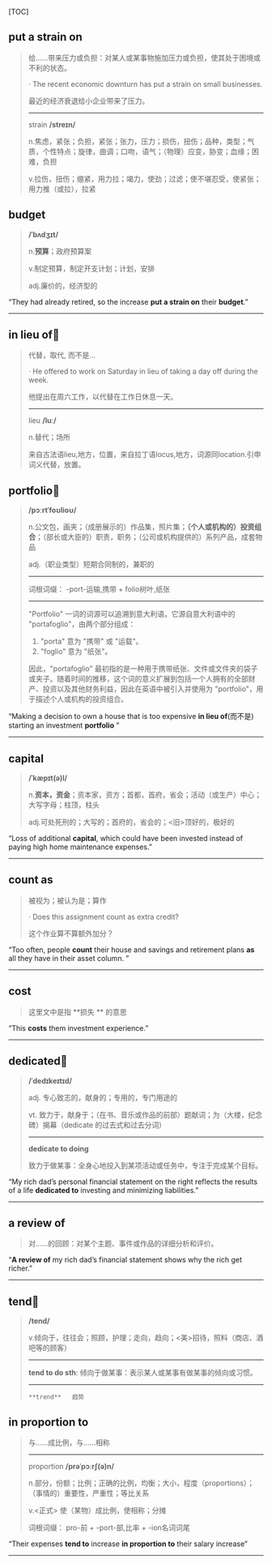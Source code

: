 [TOC]

## put a strain on

> 给……带来压力或负担：对某人或某事物施加压力或负担，使其处于困境或不利的状态。
>
> · The recent economic downturn has put a strain on small businesses.
>
> 最近的经济衰退给小企业带来了压力。
>
> ---
>
> strain **/streɪn/**
>
> n.焦虑，紧张；负担，紧张；张力，压力；损伤，扭伤；品种，类型；气质，个性特点；旋律，曲调；口吻，语气；（物理）应变，胁变；血缘；困难，负担
>
> v.拉伤，扭伤；绷紧，用力拉；竭力，使劲；过滤；使不堪忍受，使紧张；用力推（或拉），拉紧

## budget

> **/ˈbʌdʒɪt/**
>
> n.**预算**；政府预算案
>
> v.制定预算，制定开支计划；计划，安排
>
> adj.廉价的，经济型的

“They had already retired, so the increase **put a strain on** their **budget**.”

---

## in lieu of🚩

> 代替，取代,  而不是...
>
> · He offered to work on Saturday in lieu of taking a day off during the week.
>
> 他提出在周六工作，以代替在工作日休息一天。
>
> ---
>
> lieu **/luː/**
>
> n.替代；场所
>
> 来自古法语lieu,地方，位置，来自拉丁语locus,地方，词源同location.引申词义代替，放置。

## portfolio🚩

> **/pɔːrtˈfoʊlioʊ/**
>
> n.公文包，画夹；（成册展示的）作品集，照片集；**（个人或机构的）投资组合**；（部长或大臣的）职责，职务；（公司或机构提供的）系列产品，成套物品
>
> adj.（职业类型）短期合同制的，兼职的
>
> ---
>
> 词根词缀： -port-运输,携带 + folio树叶,纸张
>
> ---
>
> "Portfolio" 一词的词源可以追溯到意大利语。它源自意大利语中的 "portafoglio"，由两个部分组成：
>
> 1. "porta" 意为 "携带" 或 "运载"。
> 2. "foglio" 意为 "纸张"。
>
> 因此，"portafoglio" 最初指的是一种用于携带纸张、文件或文件夹的袋子或夹子。随着时间的推移，这个词的意义扩展到包括一个人拥有的全部财产、投资以及其他财务利益，因此在英语中被引入并使用为 "portfolio"，用于描述个人或机构的投资组合。

“Making a decision to own a house that is too expensive **in lieu of**(而不是) starting an investment **portfolio** ”

---

## capital

> **/ˈkæpɪt(ə)l/**
>
> n.**资本，资金**；资本家，资方；首都，首府，省会；活动（或生产）中心；大写字母；柱顶，柱头
>
> adj.可处死刑的；大写的；首府的，省会的；<旧>顶好的，极好的

“Loss of additional **capital**, which could have been invested instead of paying high home maintenance expenses.”

---

## count as

> 被视为；被认为是；算作
>
> · Does this assignment count as extra credit?
>
> 这个作业算不算额外加分？

“Too often, people **count** their house and savings and retirement plans **as** all they have in their asset column. ”

---

## cost

> 这里文中是指 **损失 ** 的意思

“This **costs** them investment experience.”

---

## dedicated🚩

> **/ˈdedɪkeɪtɪd/**
>
> adj.	专心致志的，献身的；专用的，专门用途的
> 
>vt.	  致力于，献身于；（在书、音乐或作品的前部）题献词；为（大楼，纪念碑）揭幕（dedicate 的过去式和过去分词）
> 
> ---
>
> **dedicate to doing**
>
> 致力于做某事：全身心地投入到某项活动或任务中，专注于完成某个目标。

“My rich dad’s personal financial statement on the right reflects the results of a life **dedicated to** investing and minimizing liabilities.”

---

## a review of

> 对......的回顾：对某个主题、事件或作品的详细分析和评价。

“**A review of** my rich dad’s financial statement shows why the rich get richer.”

---

## tend🚩

> **/tend/**
>
> v.倾向于，往往会；照顾，护理；走向，趋向；<美>招待，照料（商店、酒吧等的顾客）
>
> ---
>
> **tend to do sth**: 倾向于做某事：表示某人或某事有做某事的倾向或习惯。
>
> ---
>
> `**trend**   趋势`

## in proportion to 

> 与……成比例，与……相称
>
> ---
>
> proportion  **/prəˈpɔːrʃ(ə)n/**
>
> n.部分，份额；比例；正确的比例，均衡；大小，程度（proportions）；（事情的）重要性，严重性；等比关系
>
> v.<正式> 使（某物）成比例，使相称；分摊
>
>  词根词缀： pro-前 + -port-部,比率 + -ion名词词尾

“Their expenses **tend to** increase **in proportion to** their salary increase”

---

